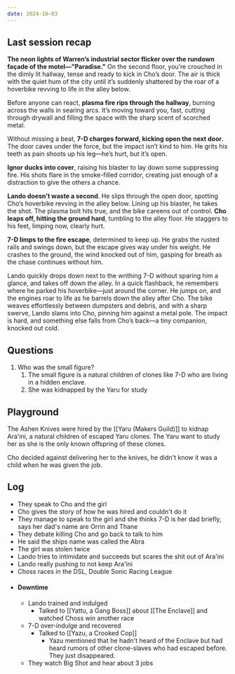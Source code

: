 ```yaml
---
date: 2024-10-03
---
```

## Last session recap

**The neon lights of Warren’s industrial sector flicker over the rundown façade of the motel—"Paradise."** On the second floor, you’re crouched in the dimly lit hallway, tense and ready to kick in Cho’s door. The air is thick with the quiet hum of the city until it’s suddenly shattered by the roar of a hoverbike revving to life in the alley below.

Before anyone can react, **plasma fire rips through the hallway**, burning across the walls in searing arcs. It’s moving toward you, fast, cutting through drywall and filling the space with the sharp scent of scorched metal.

Without missing a beat, **7-D charges forward, kicking open the next door**. The door caves under the force, but the impact isn’t kind to him. He grits his teeth as pain shoots up his leg—he’s hurt, but it’s open.

**Ignor ducks into cover**, raising his blaster to lay down some suppressing fire. His shots flare in the smoke-filled corridor, creating just enough of a distraction to give the others a chance.

**Lando doesn’t waste a second**. He slips through the open door, spotting Cho’s hoverbike revving in the alley below. Lining up his blaster, he takes the shot. The plasma bolt hits true, and the bike careens out of control. **Cho leaps off, hitting the ground hard**, tumbling to the alley floor. He staggers to his feet, limping now, clearly hurt.

**7-D limps to the fire escape**, determined to keep up. He grabs the rusted rails and swings down, but the escape gives way under his weight. He crashes to the ground, the wind knocked out of him, gasping for breath as the chase continues without him.

Lando quickly drops down next to the writhing 7-D without sparing him a glance, and takes off down the alley. In a quick flashback, he remembers where he parked his hoverbike—just around the corner. He jumps on, and the engines roar to life as he barrels down the alley after Cho. The bike weaves effortlessly between dumpsters and debris, and with a sharp swerve, Lando slams into Cho, pinning him against a metal pole. The impact is hard, and something else falls from Cho’s back—a tiny companion, knocked out cold.

## Questions
1. Who was the small figure?
	1. The small figure is a natural children of clones like 7-D who are living in a hidden enclave.
	2. She was kidnapped by the Yaru for study

## Playground

The Ashen Knives were hired by the [[Yaru (Makers Guild)]] to kidnap Ara'ini, a natural children of escaped Yaru clones. The Yaru want to study her as she is the only known offspring of these clones.

Cho decided against delivering her to the knives, he didn't know it was a child when he was given the job.

## Log

- They speak to Cho and the girl
- Cho gives the story of how he was hired and couldn't do it
- They manage to speak to the girl and she thinks 7-D is her dad briefly, says her dad's name are Orrin and Thane
- They debate killing Cho and go back to talk to him
- He said the ships name was called the Abra
- The girl was stolen twice
- Lando tries to intimidate and succeeds but scares the shit out of Ara'ini
- Lando really pushing to not keep Ara'ini
- Choss races in the DSL, Double Sonic Racing League
- #### Downtime
	- Lando trained and indulged
		- Talked to [[Yattu, a Gang Boss]] about [[The Enclave]] and watched Choss win another race
	- 7-D over-indulge and recovered
		- Talked to [[Yazu, a Crooked Cop]]
			- Yazu mentioned that he hadn't heard of the Enclave but had heard rumors of other clone-slaves who had escaped before. They just disappeared. 
	- They watch Big Shot and hear about 3 jobs